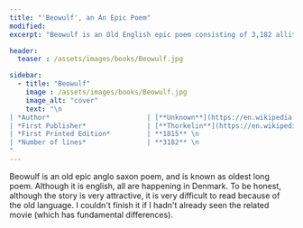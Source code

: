 ```yaml
---
title: "'Beowulf', an An Epic Poem"
modified:
excerpt: "Beowulf is an Old English epic poem consisting of 3,182 alliterative lines. It may be the oldest surviving long poem in Old English and is commonly cited as one of the most important works of Old English literature."

header:
  teaser : /assets/images/books/Beowulf.jpg

sidebar:
  - title: "Beowulf"
    image : /assets/images/books/Beowulf.jpg
    image_alt: "cover"
    text: "\n
| *Author*                        | [**Unknown**](https://en.wikipedia.org/wiki/Beowulf) \n
| *First Publisher*               | [**Thorkelin**](https://en.wikipedia.org/wiki/Gr%C3%ADmur_J%C3%B3nsson_Thorkelin) \n
| *First Printed Edition*         | **1815** \n
| *Number of lines*               | **3182** \n
"
---
```


Beowulf is an old epic anglo saxon poem, and is known as oldest long poem. Although it is english, all are happening in 
Denmark. To be honest, although the story is very attractive, it is very difficult to read because of the old language. 
I couldn't finish it if I hadn't already seen the related movie (which has fundamental differences).
